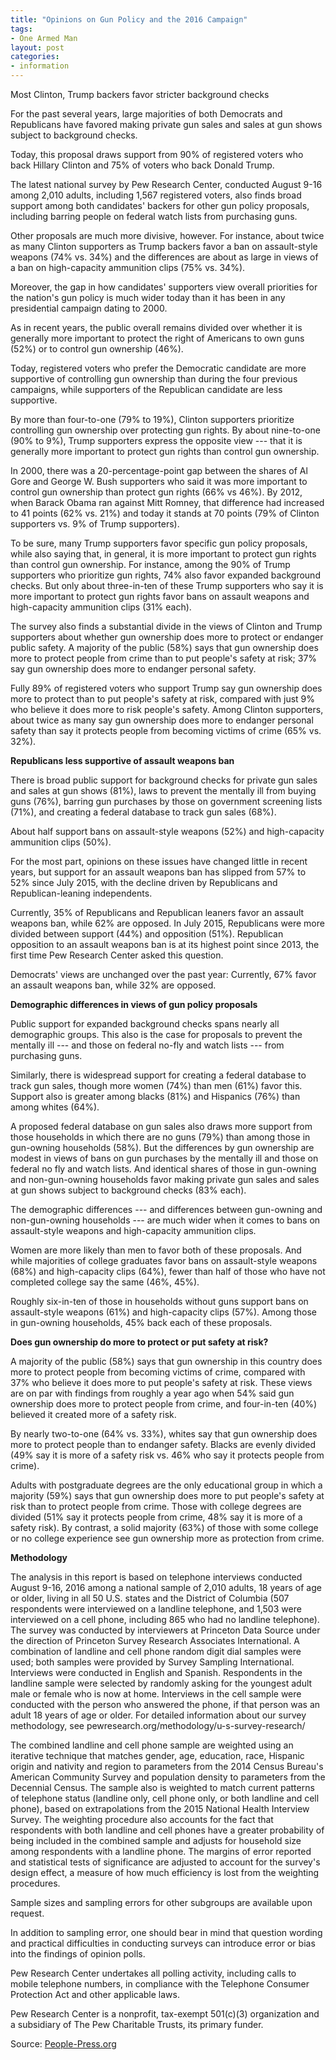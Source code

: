 ```yaml
---
title: "Opinions on Gun Policy and the 2016 Campaign"
tags:
- One Armed Man
layout: post
categories:
- information
---
```


Most Clinton, Trump backers favor stricter background checks

For the past several years, large majorities of both Democrats and Republicans have favored making private gun sales and sales at gun shows subject to background checks.

Today, this proposal draws support from 90% of registered voters who back Hillary Clinton and 75% of voters who back Donald Trump.

The latest national survey by Pew Research Center, conducted August 9-16 among 2,010 adults, including 1,567 registered voters, also finds broad support among both candidates' backers for other gun policy proposals, including barring people on federal watch lists from purchasing guns.

Other proposals are much more divisive, however. For instance, about twice as many Clinton supporters as Trump backers favor a ban on assault-style weapons (74% vs. 34%) and the differences are about as large in views of a ban on high-capacity ammunition clips (75% vs. 34%).

Moreover, the gap in how candidates' supporters view overall priorities for the nation's gun policy is much wider today than it has been in any presidential campaign dating to 2000.

As in recent years, the public overall remains divided over whether it is generally more important to protect the right of Americans to own guns (52%) or to control gun ownership (46%).

Today, registered voters who prefer the Democratic candidate are more supportive of controlling gun ownership than during the four previous campaigns, while supporters of the Republican candidate are less supportive.

By more than four-to-one (79% to 19%), Clinton supporters prioritize controlling gun ownership over protecting gun rights. By about nine-to-one (90% to 9%), Trump supporters express the opposite view --- that it is generally more important to protect gun rights than control gun ownership.

In 2000, there was a 20-percentage-point gap between the shares of Al Gore and George W. Bush supporters who said it was more important to control gun ownership than protect gun rights (66% vs 46%). By 2012, when Barack Obama ran against Mitt Romney, that difference had increased to 41 points (62% vs. 21%) and today it stands at 70 points (79% of Clinton supporters vs. 9% of Trump supporters).

To be sure, many Trump supporters favor specific gun policy proposals, while also saying that, in general, it is more important to protect gun rights than control gun ownership. For instance, among the 90% of Trump supporters who prioritize gun rights, 74% also favor expanded background checks. But only about three-in-ten of these Trump supporters who say it is more important to protect gun rights favor bans on assault weapons and high-capacity ammunition clips (31% each).

The survey also finds a substantial divide in the views of Clinton and Trump supporters about whether gun ownership does more to protect or endanger public safety. A majority of the public (58%) says that gun ownership does more to protect people from crime than to put people's safety at risk; 37% say gun ownership does more to endanger personal safety.

Fully 89% of registered voters who support Trump say gun ownership does more to protect than to put people's safety at risk, compared with just 9% who believe it does more to risk people's safety. Among Clinton supporters, about twice as many say gun ownership does more to endanger personal safety than say it protects people from becoming victims of crime (65% vs. 32%).

**Republicans less supportive of assault weapons ban**

There is broad public support for background checks for private gun sales and sales at gun shows (81%), laws to prevent the mentally ill from buying guns (76%), barring gun purchases by those on government screening lists (71%), and creating a federal database to track gun sales (68%).

About half support bans on assault-style weapons (52%) and high-capacity ammunition clips (50%).

For the most part, opinions on these issues have changed little in recent years, but support for an assault weapons ban has slipped from 57% to 52% since July 2015, with the decline driven by Republicans and Republican-leaning independents.

Currently, 35% of Republicans and Republican leaners favor an assault weapons ban, while 62% are opposed. In July 2015, Republicans were more divided between support (44%) and opposition (51%). Republican opposition to an assault weapons ban is at its highest point since 2013, the first time Pew Research Center asked this question.

Democrats' views are unchanged over the past year: Currently, 67% favor an assault weapons ban, while 32% are opposed.

**Demographic differences in views of gun policy proposals**

Public support for expanded background checks spans nearly all demographic groups. This also is the case for proposals to prevent the mentally ill --- and those on federal no-fly and watch lists --- from purchasing guns.

Similarly, there is widespread support for creating a federal database to track gun sales, though more women (74%) than men (61%) favor this. Support also is greater among blacks (81%) and Hispanics (76%) than among whites (64%).

A proposed federal database on gun sales also draws more support from those households in which there are no guns (79%) than among those in gun-owning households (58%). But the differences by gun ownership are modest in views of bans on gun purchases by the mentally ill and those on federal no fly and watch lists. And identical shares of those in gun-owning and non-gun-owning households favor making private gun sales and sales at gun shows subject to background checks (83% each).

The demographic differences --- and differences between gun-owning and non-gun-owning households --- are much wider when it comes to bans on assault-style weapons and high-capacity ammunition clips.

Women are more likely than men to favor both of these proposals. And while majorities of college graduates favor bans on assault-style weapons (68%) and high-capacity clips (64%), fewer than half of those who have not completed college say the same (46%, 45%).

Roughly six-in-ten of those in households without guns support bans on assault-style weapons (61%) and high-capacity clips (57%). Among those in gun-owning households, 45% back each of these proposals.

**Does gun ownership do more to protect or put safety at risk?**

A majority of the public (58%) says that gun ownership in this country does more to protect people from becoming victims of crime, compared with 37% who believe it does more to put people's safety at risk. These views are on par with findings from roughly a year ago when 54% said gun ownership does more to protect people from crime, and four-in-ten (40%) believed it created more of a safety risk.

By nearly two-to-one (64% vs. 33%), whites say that gun ownership does more to protect people than to endanger safety. Blacks are evenly divided (49% say it is more of a safety risk vs. 46% who say it protects people from crime).

Adults with postgraduate degrees are the only educational group in which a majority (59%) says that gun ownership does more to put people's safety at risk than to protect people from crime. Those with college degrees are divided (51% say it protects people from crime, 48% say it is more of a safety risk). By contrast, a solid majority (63%) of those with some college or no college experience see gun ownership more as protection from crime.

**Methodology**

The analysis in this report is based on telephone interviews conducted August 9-16, 2016 among a national sample of 2,010 adults, 18 years of age or older, living in all 50 U.S. states and the District of Columbia (507 respondents were interviewed on a landline telephone, and 1,503 were interviewed on a cell phone, including 865 who had no landline telephone). The survey was conducted by interviewers at Princeton Data Source under the direction of Princeton Survey Research Associates International. A combination of landline and cell phone random digit dial samples were used; both samples were provided by Survey Sampling International. Interviews were conducted in English and Spanish. Respondents in the landline sample were selected by randomly asking for the youngest adult male or female who is now at home. Interviews in the cell sample were conducted with the person who answered the phone, if that person was an adult 18 years of age or older. For detailed information about our survey methodology, see pewresearch.org/methodology/u-s-survey-research/

The combined landline and cell phone sample are weighted using an iterative technique that matches gender, age, education, race, Hispanic origin and nativity and region to parameters from the 2014 Census Bureau's American Community Survey and population density to parameters from the Decennial Census. The sample also is weighted to match current patterns of telephone status (landline only, cell phone only, or both landline and cell phone), based on extrapolations from the 2015 National Health Interview Survey. The weighting procedure also accounts for the fact that respondents with both landline and cell phones have a greater probability of being included in the combined sample and adjusts for household size among respondents with a landline phone. The margins of error reported and statistical tests of significance are adjusted to account for the survey's design effect, a measure of how much efficiency is lost from the weighting procedures.

Sample sizes and sampling errors for other subgroups are available upon request.

In addition to sampling error, one should bear in mind that question wording and practical difficulties in conducting surveys can introduce error or bias into the findings of opinion polls.

Pew Research Center undertakes all polling activity, including calls to mobile telephone numbers, in compliance with the Telephone Consumer Protection Act and other applicable laws.

Pew Research Center is a nonprofit, tax-exempt 501(c)(3) organization and a subsidiary of The Pew Charitable Trusts, its primary funder.

Source: [People-Press.org](https://www.people-press.org/2016/08/26/opinions-on-gun-policy-and-the-2016-campaign/)